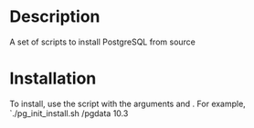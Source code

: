 # Description
A set of scripts to install PostgreSQL from source

# Installation
To install, use the script with the arguments <initdb patch> and <postgre version>.
For example, `./pg_init_install.sh /pgdata 10.3
